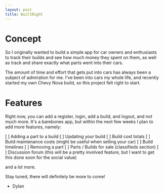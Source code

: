 ```yaml
---
layout: post
title: BuiltRight
---
```


# Concept

So I originally wanted to build a simple app for car owners and enthusiasts to track their builds and see how much money they spent on them, as well as track and share exactly what parts went into their cars. 

The amount of time and effort that gets put into cars has always been a subject of admiration for me. I've been into cars my whole life, and recently started my own Chevy Nova build, so this project felt right to start.

# Features

Right now, you can add a register, login, add a build, and logout, and not much more. 
It's a barebones app, but within the next few weeks I plan to add more features, namely: 

[ ] Adding a part to a build 
[ ] Updating your build
[ ] Build cost totals
[ ] Build maintenance costs (might be useful when selling your car) 
[ ] Build timelines 
[ ] Removing a part 
[ ] Parts / Builds for sale (classifieds section)
[ ] Discussion forum (this will be a pretty involved feature, but I want to get this done soon for the social value)

and a lot more. 

Stay tuned, there will definitely be more to come! 

- Dylan



